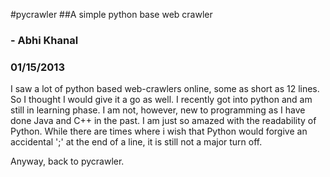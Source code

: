 #pycrawler
##A simple python base web crawler
### - Abhi Khanal
### 01/15/2013

I saw a lot of python based web-crawlers online, some as short as 12 lines. So I thought I would give it a go as well. I recently got into python and am still in learning phase. I am not, however, new to programming as I have done Java and C++ in the past. I am just so amazed with the readability of Python. While there are times where i wish that Python would forgive an accidental ';' at the end of a line, it is still not a major turn off.

Anyway, back to pycrawler.
